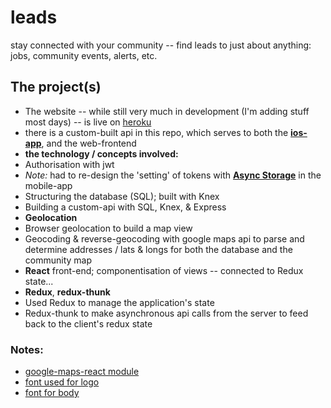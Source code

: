 # leads
stay connected with your community -- find leads to just about anything: jobs, community events, alerts, etc.

## The project(s)
* The website -- while still very much in development (I'm adding stuff most days) -- is live on [heroku](https://www.leadsnz.herokuapp.com)
* there is a custom-built api in this repo, which serves to both the **[ios-app](https://github.com/talor-hammond/leads-mobile)**, and the web-frontend
* **the technology / concepts involved:**
 * Authorisation with jwt
  * *Note:* had to re-design the 'setting' of tokens with **[Async Storage](https://facebook.github.io/react-native/docs/asyncstorage.html)** in the mobile-app
 * Structuring the database (SQL); built with Knex
 * Building a custom-api with SQL, Knex, & Express
 * **Geolocation**
  * Browser geolocation to build a map view
  * Geocoding & reverse-geocoding with google maps api to parse and determine addresses / lats & longs for both the database and the community map
 * **React** front-end; componentisation of views -- connected to Redux state...
 * **Redux**, **redux-thunk**
  * Used Redux to manage the application's state
  * Redux-thunk to make asynchronous api calls from the server to feed back to the client's redux state
  
### Notes:
* [google-maps-react module](https://github.com/fullstackreact/google-maps-react)
* [font used for logo](https://fonts.google.com/specimen/Pacifico)
* [font for body](https://fonts.google.com/specimen/Lato)
